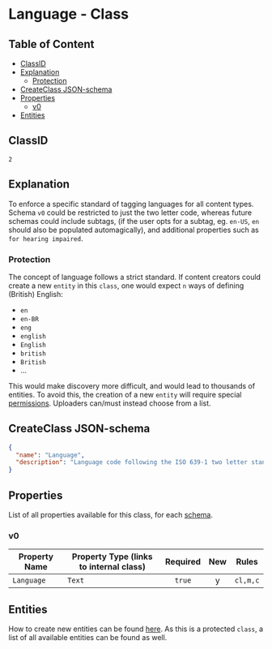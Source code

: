 Language - Class
================

Table of Content
----------------
<!-- TOC START min:1 max:3 link:true asterisk:false update:true -->
  - [ClassID](#classid)
  - [Explanation](#explanation)
    - [Protection](#protection)
  - [CreateClass JSON-schema](#createclass-json-schema)
  - [Properties](#properties)
    - [v0](#v0)
  - [Entities](#entities)
<!-- TOC END -->

## ClassID
`2`

## Explanation
To enforce a specific standard of tagging languages for all content types. Schema `v0` could be restricted to just the two letter code, whereas future schemas could include subtags, (if the user opts for a subtag, eg. `en-US`, `en` should also be populated automagically), and additional properties such as `for hearing impaired`.

### Protection

The concept of language follows a strict standard. If content creators could create a new `entity` in this `class`, one would expect `n` ways of defining (British) English:
- `en`
- `en-BR`
- `eng`
- `english`
- `English`
- `british`
- `British`
- ...

This would make discovery more difficult, and would lead to thousands of entities. To avoid this, the creation of a new `entity` will require special [permissions](https://github.com/Joystream/joystream/blob/master/testnets/rome/specification/runtime/versioned-store-permissions.md). Uploaders can/must instead choose from a list.

## CreateClass JSON-schema
```json
{
  "name": "Language",
  "description": "Language code following the ISO 639-1 two letter standard, eg. 'en' for English.",
}
```

## Properties
List of all properties available for this class, for each [schema](/schemas/general/language.md).

### v0

|     Property Name       | Property Type (links to internal class)          |Required|New|  Rules   |
|-------------------------|--------------------------------------------------|:------:|:-:|----------|
|`Language`               |`Text`                                            | `true` | y |`cl,m,c`  |

## Entities

How to create new entities can be found [here](/entities/general/language.md). As this is a protected `class`, a list of all available entities can be found as well.

